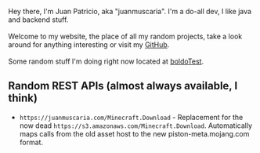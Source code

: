 Hey there, I'm Juan Patricio, aka "juanmuscaria". I'm a do-all dev, I like java and backend stuff.
<br>
<br>
Welcome to my website, the place of all my random projects, take a look around for anything interesting
or visit my [GitHub](https://github.com/juanmuscaria).
<br>
<br>
Some random stuff I'm doing right now located at [boldoTest](/boldoTest).

## Random REST APIs (almost always available, I think)

* `https://juanmuscaria.com/Minecraft.Download` - Replacement for the now
  dead `https://s3.amazonaws.com/Minecraft.Download`. Automatically maps calls from the old asset host to the new
  piston-meta.mojang.com format.